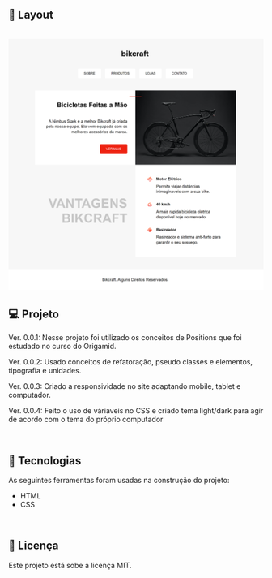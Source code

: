 ## 🎨 Layout

<br>

<div align="center">
  <img alt="Exercise Positions" src="images/exercicio_posicionamento.png" width="1000px">
</div>

## 💻 Projeto

<p>Ver. 0.0.1: Nesse projeto foi utilizado os conceitos de Positions que foi estudado no curso do Origamid.</p>
<p>Ver. 0.0.2: Usado conceitos de refatoração, pseudo classes e elementos, tipografia e unidades.</p>
<p>Ver. 0.0.3: Criado a responsividade no site adaptando mobile, tablet e computador.</p>
<p>Ver. 0.0.4: Feito o uso de váriaveis no CSS e criado tema light/dark para agir de acordo com o tema do próprio computador</p>

<br>

## 🚀 Tecnologias

<p>As seguintes ferramentas foram usadas na construção do projeto: </p>

- HTML
- CSS

<br>

## 📝 Licença

Este projeto está sobe a licença MIT.
